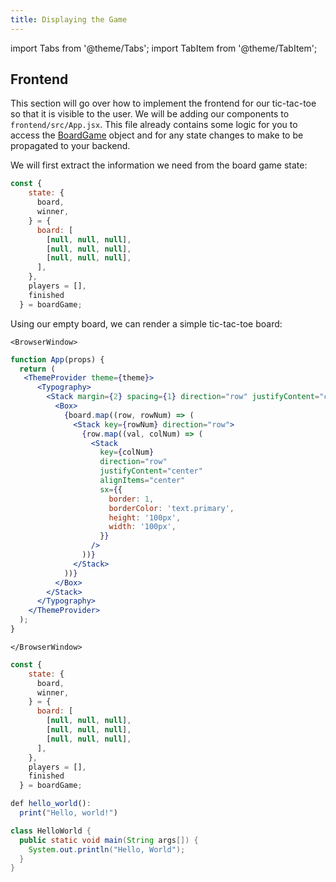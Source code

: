 ```yaml
---
title: Displaying the Game
---
```


import Tabs from '@theme/Tabs';
import TabItem from '@theme/TabItem';

## Frontend

This section will go over how to implement the frontend for our tic-tac-toe so that it is visible to the user. We will be adding our components to ```frontend/src/App.jsx```. This file already contains some logic for you to access the [BoardGame](/docs/backend#boardgame) object and for any state changes to make to be propagated to your backend.

We will first extract the information we need from the board game state:

```jsx title="frontend/src/App.jsx"
const {
    state: {
      board,
      winner,
    } = {
      board: [
        [null, null, null],
        [null, null, null],
        [null, null, null],
      ],
    },
    players = [],
    finished
  } = boardGame;
```


Using our empty board, we can render a simple tic-tac-toe board:

```mdx-code-block
<BrowserWindow>
```

```jsx live
function App(props) {
  return (
   <ThemeProvider theme={theme}>
      <Typography>
        <Stack margin={2} spacing={1} direction="row" justifyContent="center">
          <Box>
            {board.map((row, rowNum) => (
              <Stack key={rowNum} direction="row">
                {row.map((val, colNum) => (
                  <Stack
                    key={colNum}
                    direction="row"
                    justifyContent="center"
                    alignItems="center"
                    sx={{
                      border: 1,
                      borderColor: 'text.primary',
                      height: '100px',
                      width: '100px',
                    }}
                  />
                ))}
              </Stack>
            ))}
          </Box>
        </Stack>
      </Typography>
    </ThemeProvider>
  );
}
```

```mdx-code-block
</BrowserWindow>
```

<Tabs>
<TabItem value="js" label="Snippet">

```js
const {
    state: {
      board,
      winner,
    } = {
      board: [
        [null, null, null],
        [null, null, null],
        [null, null, null],
      ],
    },
    players = [],
    finished
  } = boardGame;
```

</TabItem>
<TabItem value="py" label="Live Demo">

```js live
def hello_world():
  print("Hello, world!")
```

</TabItem>
<TabItem value="java" label="Java">

```java
class HelloWorld {
  public static void main(String args[]) {
    System.out.println("Hello, World");
  }
}
```

</TabItem>
</Tabs>